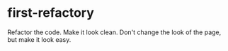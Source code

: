 # first-refactory
Refactor the code. Make it look clean. Don't change the look of the page, but make it look easy.
